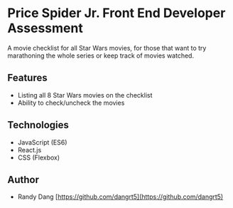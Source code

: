 # Price Spider Jr. Front End Developer Assessment

A movie checklist for all Star Wars movies, for those that want to try marathoning the whole series or keep track of movies watched.

## Features

- Listing all 8 Star Wars movies on the checklist
- Ability to check/uncheck the movies

## Technologies

- JavaScript (ES6)
- React.js
- CSS (Flexbox)

## Author

- Randy Dang [https://github.com/dangrt5](https://github.com/dangrt5)

